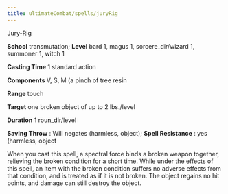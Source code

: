```yaml
---
title: ultimateCombat/spells/juryRig
---
```

Jury-Rig

**School** transmutation; **Level** bard 1, magus 1, sorcere_dir/wizard 1, summoner 1, witch 1

**Casting Time** 1 standard action

**Components** V, S, M (a pinch of tree resin

**Range** touch

**Target** one broken object of up to 2 lbs./level

**Duration** 1 roun_dir/level

**Saving Throw** : Will negates (harmless, object); **Spell Resistance** : yes (harmless, object

When you cast this spell, a spectral force binds a broken weapon together, relieving the broken condition for a short time. While under the effects of this spell, an item with the broken condition suffers no adverse effects from that condition, and is treated as if it is not broken. The object regains no hit points, and damage can still destroy the object.

